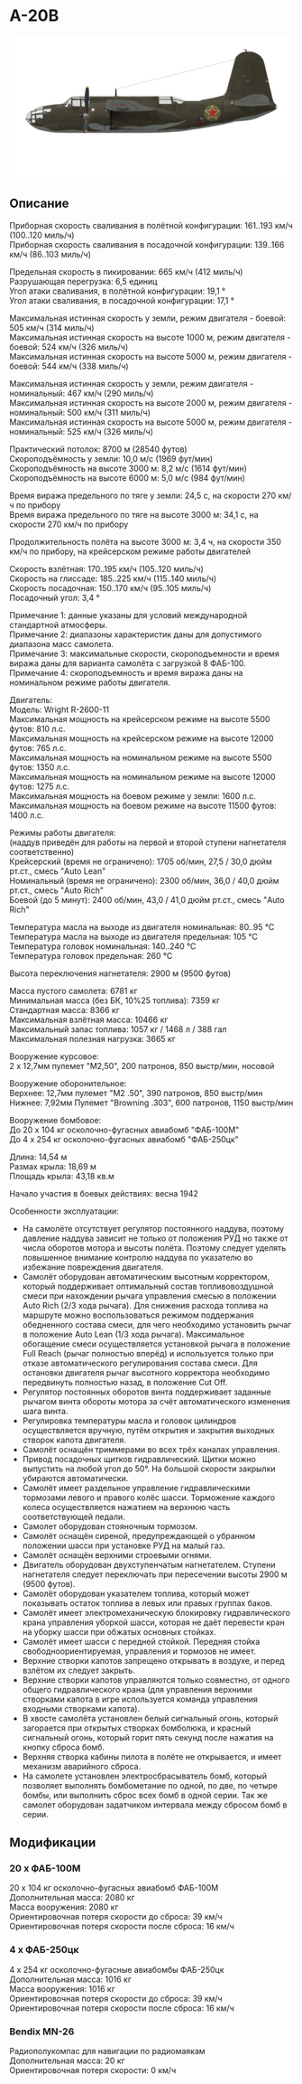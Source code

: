 # A-20B  
  
![a20b](../images/a20b.png)  
  
## Описание  
  
Приборная скорость сваливания в полётной конфигурации: 161..193 км/ч (100..120 миль/ч)  
Приборная скорость сваливания в посадочной конфигурации: 139..166 км/ч (86..103 миль/ч)  
  
Предельная скорость в пикировании: 665 км/ч (412 миль/ч)  
Разрушающая перегрузка: 6,5 единиц  
Угол атаки сваливания, в полётной конфигурации: 19,1 °  
Угол атаки сваливания, в посадочной конфигурации: 17,1 °  
  
Максимальная истинная скорость у земли, режим двигателя - боевой: 505 км/ч (314 миль/ч)  
Максимальная истинная скорость на высоте 1000 м, режим двигателя - боевой: 524 км/ч (326 миль/ч)  
Максимальная истинная скорость на высоте 5000 м, режим двигателя - боевой: 544 км/ч (338 миль/ч)  
  
Максимальная истинная скорость у земли, режим двигателя - номинальный: 467 км/ч (290 миль/ч)  
Максимальная истинная скорость на высоте 2000 м, режим двигателя - номинальный: 500 км/ч (311 миль/ч)  
Максимальная истинная скорость на высоте 5000 м, режим двигателя - номинальный: 525 км/ч (326 миль/ч)  
  
Практический потолок: 8700 м (28540 футов)  
Скороподъёмность у земли: 10,0 м/с (1969 фут/мин)  
Скороподъёмность на высоте 3000 м: 8,2 м/с (1614 фут/мин)  
Скороподъёмность на высоте 6000 м: 5,0 м/с (984 фут/мин)  
  
Время виража предельного по тяге у земли: 24,5 с, на скорости 270 км/ч по прибору  
Время виража предельного по тяге на высоте 3000 м: 34,1 с, на скорости 270 км/ч по прибору  
  
Продолжительность полёта на высоте 3000 м: 3,4 ч, на скорости 350 км/ч по прибору, на крейсерском режиме работы двигателей   
  
Скорость взлётная: 170..195 км/ч (105..120 миль/ч)  
Скорость на глиссаде: 185..225 км/ч (115..140 миль/ч)  
Скорость посадочная: 150..170 км/ч (95..105 миль/ч)  
Посадочный угол: 3,4 °  
  
Примечание 1: данные указаны для условий международной стандартной атмосферы.  
Примечание 2: диапазоны характеристик даны для допустимого диапазона масс самолета.  
Примечание 3: максимальные скорости, скороподъемности и время виража даны для варианта самолёта с загрузкой 8 ФАБ-100.  
Примечание 4: скороподъемность и время виража даны на номинальном режиме работы двигателя.  
  
Двигатель:  
Модель: Wright R-2600-11  
Максимальная мощность на крейсерском режиме на высоте 5500 футов: 810 л.с.  
Максимальная мощность на крейсерском режиме на высоте 12000 футов: 765 л.с.  
Максимальная мощность на номинальном режиме на высоте 5500 футов: 1350 л.с.  
Максимальная мощность на номинальном режиме на высоте 12000 футов: 1275 л.с.  
Максимальная мощность на боевом режиме у земли: 1600 л.с.  
Максимальная мощность на боевом режиме на высоте 11500 футов: 1400 л.с.  
  
Режимы работы двигателя:  
(наддув приведён для работы на первой и второй ступени нагнетателя соответственно)  
Крейсерский (время не ограничено): 1705 об/мин, 27,5 / 30,0 дюйм рт.ст., смесь "Auto Lean"   
Номинальный (время не ограничено): 2300 об/мин, 36,0 / 40,0 дюйм рт.ст., смесь "Auto Rich"   
Боевой (до 5 минут): 2400 об/мин, 43,0 / 41,0 дюйм рт.ст., смесь "Auto Rich"   
  
Температура масла на выходе из двигателя номинальная: 80..95 °С  
Температура масла на выходе из двигателя предельная: 105 °С  
Температура головок номинальная: 140..240 °С  
Температура головок предельная: 260 °С  
  
Высота переключения нагнетателя: 2900 м (9500 футов)  
  
Масса пустого самолета: 6781 кг  
Минимальная масса (без БК, 10%25 топлива): 7359 кг  
Стандартная масса: 8366 кг  
Максимальная взлётная масса: 10466 кг  
Максимальный запас топлива: 1057 кг / 1468 л / 388 гал  
Максимальная полезная нагрузка: 3665 кг  
  
Вооружение курсовое:  
2 x 12,7мм пулемет "M2,50", 200 патронов, 850 выстр/мин, носовой  
  
Вооружение оборонительное:  
Верхнее: 12,7мм пулемет "M2 .50", 390 патронов, 850 выстр/мин  
Нижнее: 7,92мм Пулемет "Browning .303", 600 патронов, 1150 выстр/мин  
  
Вооружение бомбовое:  
До 20 x 104 кг осколочно-фугасных авиабомб "ФАБ-100М"  
До 4 x 254 кг осколочно-фугасных авиабомб "ФАБ-250цк"  
  
Длина: 14,54 м  
Размах крыла: 18,69 м  
Площадь крыла: 43,18 кв.м  
  
Начало участия в боевых действиях: весна 1942  
  
Особенности эксплуатации:  
- На самолёте отсутствует регулятор постоянного наддува, поэтому давление наддува зависит не только от положения РУД но также от числа оборотов мотора и высоты полёта. Поэтому следует уделять повышенное внимание контролю наддува по указателю во избежание повреждения двигателя.  
- Самолёт оборудован автоматическим высотным корректором, который поддерживает оптимальный состав топливовоздушной смеси при нахождении рычага управления смесью в положении Auto Rich (2/3 хода рычага). Для снижения расхода топлива на маршруте можно воспользоваться режимом поддержания обедненного состава смеси, для чего необходимо установить рычаг в положение Auto Lean (1/3 хода рычага). Максимальное обогащение смеси осуществляется установкой рычага в положение Full Reach (рычаг полностью вперёд) и используется только при отказе автоматического регулирования состава смеси. Для остановки двигателя рычаг высотного корректора необходимо передвинуть полностью назад, в положение Cut Off.  
- Регулятор постоянных оборотов винта поддерживает заданные рычагом винта обороты мотора за счёт автоматического изменения шага винта.  
- Регулировка температуры масла и головок цилиндров осуществляется вручную, путём открытия и закрытия выходных створок капота двигателя.  
- Самолёт оснащён триммерами во всех трёх каналах управления.  
- Привод посадочных щитков гидравлический. Щитки можно выпустить на любой угол до 50°. На большой скорости закрылки убираются автоматически.  
- Самолёт имеет раздельное управление гидравлическими тормозами левого и правого колёс шасси. Торможение каждого колеса осуществляется нажатием на верхнюю часть соответствующей педали.  
- Самолет оборудован стояночным тормозом.  
- Самолёт оснащён сиреной, предупреждающей о убранном положении шасси при установке РУД на малый газ.   
- Самолёт оснащён верхними строевыми огнями.  
- Двигатель оборудован двухступенчатым нагнетателем. Ступени нагнетателя следует переключать при пересечении высоты 2900 м (9500 футов).  
- Самолёт оборудован указателем топлива, который может показывать остаток топлива в левых или правых группах баков.  
- Самолёт имеет электромеханическую блокировку гидравлического крана управления уборкой шасси, которая не даёт перевести кран на уборку шасси при обжатых основных стойках.  
- Самолёт имеет шасси с передней стойкой. Передняя стойка свободноориентируемая, управления и тормозов не имеет.  
- Верхние створки капотов запрещено открывать в воздухе, и перед взлётом их следует закрыть.  
- Верхние створки капотов управляются только совместно, от одного общего гидравлического крана (для управления верхними створками капота в игре используется команда управления входными створками капота).  
- В хвосте самолёта установлен белый сигнальный огонь, который загорается при открытых створках бомболюка, и красный сигнальный огонь, который горит пять секунд после нажатия на кнопку сброса бомб.  
- Верхняя створка кабины пилота в полёте не открывается, и имеет механизм аварийного сброса.  
- На самолете установлен электросбрасыватель бомб, который позволяет выполнять бомбометание по одной, по две, по четыре бомбы, или выполнить сброс всех бомб в одной серии. Так же самолет оборудован задатчиком интервала между сбросом бомб в серии.  
  
## Модификации  
  
  
### 20 x ФАБ-100М  
  
20 x 104 кг осколочно-фугасных авиабомб ФАБ-100М  
Дополнительная масса: 2080 кг  
Масса вооружения: 2080 кг  
Ориентировочная потеря скорости до сброса: 39 км/ч  
Ориентировочная потеря скорости после сброса: 16 км/ч  
  
### 4 x ФАБ-250цк  
  
4 x 254 кг осколочно-фугасные авиабомбы ФАБ-250цк  
Дополнительная масса: 1016 кг  
Масса вооружения: 1016 кг  
Ориентировочная потеря скорости до сброса: 39 км/ч  
Ориентировочная потеря скорости после сброса: 16 км/ч  ﻿
  
### Bendix MN-26  
  
Радиополукомпас для навигации по радиомаякам  
Дополнительная масса: 20 кг  
Ориентировочная потеря скорости: 0 км/ч  